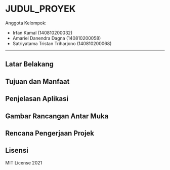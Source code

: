 # JUDUL_PROYEK

Anggota Kelompok:
* Irfan Kamal (140810200032)
* Amariel Danendra Dagna (140810200058)
* Satriyatama Tristan Triharjono (140810200068)
---
## Latar Belakang


## Tujuan dan Manfaat

## Penjelasan Aplikasi


## Gambar Rancangan Antar Muka
<!--
Buat rancangan antar muka selengkap mungkin sesuai fungsi aplikasinya. rancangan antar muka
diusahakan serapih dan seindah mungkin. tools yang digunakan dalam pembuatan rancangan gambar
dibebaskan sesuai kreatifitas kalian
!-->


## Rencana Pengerjaan Projek
<!--
Dalam kondisi pandemi seperti ini, tidak memungkinkan untuk bertemu bertatap muka. Maka dari itu
jelaskan bagaimana kalian bekerja sama, berkoordinasi, pembagian kerja.Tools apa yang kalian gunakan
untuk bekerja bersama sama cth github, google docs, google meet>ibebaskan sesuai kreatifitas kalian
!-->


## Lisensi

MIT License 2021